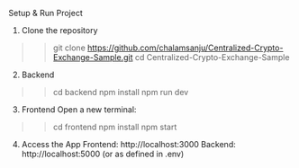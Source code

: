 Setup & Run Project
1. Clone the repository
  >> git clone https://github.com/chalamsanju/Centralized-Crypto-Exchange-Sample.git
  >> cd Centralized-Crypto-Exchange-Sample
2. Backend
  >> cd backend
  >> npm install
  >> npm run dev
3. Frontend
Open a new terminal:
  >> cd frontend
  >> npm install
  >> npm start
4. Access the App
Frontend: http://localhost:3000
Backend: http://localhost:5000 (or as defined in .env)


